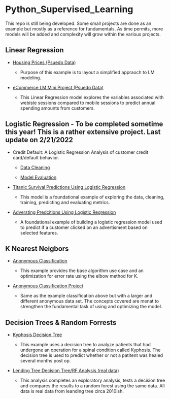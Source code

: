 # Python_Supervised_Learning

This repo is still being developed. Some small projects are done as an example but mostly as a reference for fundamentals. As time permits, more models will be added and complexity will grow within the various projects.

## Linear Regression
- [Housing Prices (Psuedo Data)](https://github.com/jkenney0501/Python_Supervised_Learning/blob/main/LinearRegression/Base%20Examples/Housing%20Intro%20Example%20for%20-LR/1.Linear_Regression.1.1-Psuedo%20Housing%20Data.ipynb)
  - Purpose of this example is to layout a simplified appraoch to LM modeling.

- [eCommerce LM Mini Project (Psuedo Data)](https://github.com/jkenney0501/Python_Supervised_Learning/blob/main/LinearRegression/Base%20Examples/eCommerce%20w-LinearRegression/02-Linear%20Regression%20Project.ipynb)
  - This Linear Regression model explores the variables associated with webiste sessions compared to mobile sessions to predict annual spending amounts from customers. 


## Logistic Regression - To be completed sometime this year! This is a rather extensive project. Last update on 2/21/2022
- Credit Default: A Logistic Regression Analysis of customer credit card/default behavior.
    - [Data Cleaning](https://github.com/jkenney0501/Python_Supervised_Learning/blob/main/LogisticRegression-CreditDefault/NoteBooks/Data%20Exploration%20and%20Cleaning.ipynb)

    - [Model Evaluation](https://github.com/jkenney0501/Python_Supervised_Learning/blob/main/LogisticRegression-CreditDefault/NoteBooks/Model%20Evaluation%20-%20Logistic%20Regression.ipynb)

- [Titanic Survival Predictions Using Logistic Regression](https://github.com/jkenney0501/Python_Supervised_Learning/blob/main/Logistic%20Regression%20Classification%20Examples/Logistic%20Regression%20-%20Titanic%20Survival%20Classification.ipynb)
  - This model is a foundational example of exploring the data, cleaning, training, predicting and evaluating metrics.
  
- [Adversting Predcitions Using Logistic Regression](https://github.com/jkenney0501/Python_Supervised_Learning/blob/main/Logistic%20Regression%20Classification%20Examples/Logistic%20Regression-Advertising%20Predictions.ipynb)
   - A foundational example of building a logistic regression model used to predict if a customer clicked on an advertisment based on selected features.

## K Nearest Neigbors
  - [Anonymous Classification](https://github.com/jkenney0501/Python_Supervised_Learning/blob/main/K%20Nearest%20Neighbors/K%20Nearest%20Neighbors%20Example.ipynb)
    - This example provides the base algorithm use case and an optimization for error rate using the elbow method for K.

  - [Anonymous Classification Project](https://github.com/jkenney0501/Python_Supervised_Learning/blob/main/K%20Nearest%20Neighbors/K%20Nearest%20Neighbors%20Project.ipynb)
    - Same as the example classification above but with a larger and different anonymous data set. The concepts covered are menat to strengthen the fundamental task of using and optimizing the model.

## Decision Trees & Random Forrests
  - [Kyphosis Decision Tree](https://github.com/jkenney0501/Python_Supervised_Learning/blob/main/Decision%20Trees%20and%20Random%20Forests/Decision%20Trees.ipynb)
    - This example uses a decision tree to analyze patients that had undergone an operation for a spinal condition called Kyphosis. The decision tree is used to predict whether or not a patitent was healed several months post op. 

  - [Lending Tree Decision Tree/RF Analysis (real data)](https://github.com/jkenney0501/Python_Supervised_Learning/blob/main/Decision%20Trees%20and%20Random%20Forests/Decision%20Trees%20and%20Random%20Forest%20Project.ipynb)
    - This analysis completes an exploratory analysis, tests a decision tree and compares the results to a random forest using the same data. All data is real data from leanding tree circa 2010ish.